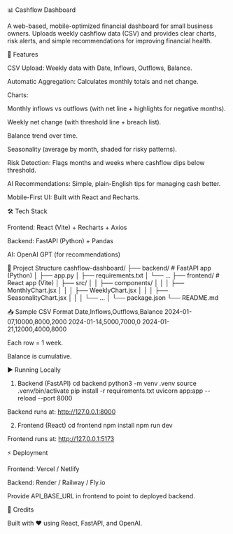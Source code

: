 📊 Cashflow Dashboard

A web-based, mobile-optimized financial dashboard for small business owners.
Uploads weekly cashflow data (CSV) and provides clear charts, risk alerts, and simple recommendations for improving financial health.

🚀 Features

CSV Upload: Weekly data with Date, Inflows, Outflows, Balance.

Automatic Aggregation: Calculates monthly totals and net change.

Charts:

Monthly inflows vs outflows (with net line + highlights for negative months).

Weekly net change (with threshold line + breach list).

Balance trend over time.

Seasonality (average by month, shaded for risky patterns).

Risk Detection: Flags months and weeks where cashflow dips below threshold.

AI Recommendations: Simple, plain-English tips for managing cash better.

Mobile-First UI: Built with React and Recharts.

🛠 Tech Stack

Frontend: React (Vite) + Recharts + Axios

Backend: FastAPI (Python) + Pandas

AI: OpenAI GPT (for recommendations)

📂 Project Structure
cashflow-dashboard/
├── backend/           # FastAPI app (Python)
│   ├── app.py
│   ├── requirements.txt
│   └── ...
├── frontend/          # React app (Vite)
│   ├── src/
│   │   ├── components/
│   │   │   ├── MonthlyChart.jsx
│   │   │   ├── WeeklyChart.jsx
│   │   │   ├── SeasonalityChart.jsx
│   │   │   └── ...
│   └── package.json
└── README.md

📥 Sample CSV Format
Date,Inflows,Outflows,Balance
2024-01-07,10000,8000,2000
2024-01-14,5000,7000,0
2024-01-21,12000,4000,8000


Each row = 1 week.

Balance is cumulative.

▶️ Running Locally
1. Backend (FastAPI)
cd backend
python3 -m venv .venv
source .venv/bin/activate
pip install -r requirements.txt
uvicorn app:app --reload --port 8000


Backend runs at: http://127.0.0.1:8000

2. Frontend (React)
cd frontend
npm install
npm run dev


Frontend runs at: http://127.0.0.1:5173

⚡ Deployment

Frontend: Vercel / Netlify

Backend: Render / Railway / Fly.io

Provide API_BASE_URL in frontend to point to deployed backend.

🙌 Credits

Built with ❤️ using React, FastAPI, and OpenAI.